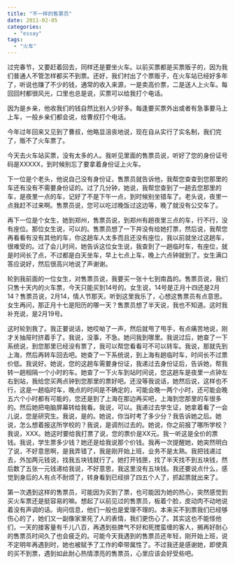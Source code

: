 ```yaml
---
title: "不一样的售票员"
date: 2011-02-05
categories: 
  - "essay"
tags: 
  - "火车"
---
```


过完春节，又要赶着回去，同样还是要坐火车。以前买票都是买票贩子的，因为我们普通人不管怎样都买不到票。还好，我们村出了个票贩子，在火车站已经好多年了，听说也赚了不少的钱，通常的收入来源，一是卖高价票，二是送人上火车。每回回村都很风光，口里也总是说，买票可以给我打个电话。

因为是乡亲，他收我们的钱自然比别人少好多。每逢要买票外出或者有急事要马上上车，一般乡亲们都会说，给曹叔打个电话。

今年过年回来又见到了曹叔，他略显沮丧地说，现在自从实行了实名制，我们完了，贩不了火车票了。

今天去火车站买票，没有太多的人。我听见里面的售票员说，听好了您的身份证号码是XXXXX，到时候别忘了要拿着身份证上火车。

下一位是个老头，他说自己没有身份证，售票员就告诉他，我帮您查查到您那里的车还有没有不需要身份证的。过了几分钟，她说，我帮您查到了一趟去您那里的车，是夜里一点的车，记好了不是下午一点，到时候别坐错车了。老头说，夜里一点我赶不过来啊。售票员说，您可以吃过晚饭过这边等，晚了就没有公交车了。

再下一位是个女生，她到郑州，售票员说，到郑州有趟夜里三点的车，行不行，没有座位。那位女生说，可以的。售票员想了一下并没有给她打票，然后说，我帮您再看看有没有其他的车，你这趟车人太多而且还没有座位，我以前就坐过这趟车，很难受的。过了会儿时间，她告诉这位女生说，我查到了一趟临时车，有座位，就是时间长了点，不过都是白天坐车，早上七点上车，晚上六点钟就到了。女生满口答应说好，然后很高兴地说了声谢谢。

轮到我前面的一位女生，对售票员说，我要买一张十七到南昌的。售票员说，我们只售十天内的火车票，今天只能买到14号的。女生说，14号是正月十四还是2月14？售票员说，2月14，情人节那天。听到这里我乐了，心想这售票员有点意思。女生再问，那正月十七是阳历的哪一天？售票员想了半天说，我也不知道。这时我补充说，是2月19号。

这时轮到我了。我正要说话，她哎呦了一声，然后就甩了甩手，有点痛苦地说，刚才关抽屉时挤着手了。我说，没事，不急。她问我到哪里。我说过后，她查了一下系统说，到您那里已经没有票了，我可以帮您看看可不可以转车。我说，那就先到上海，然后再转车回去吧。她查了一下系统说，到上海有趟临时车，时间长不过票价低。我说好。她说，您的这趟车需要身份证，我递过去身份证后，告诉她，帮我转一趟相隔一个小时的车。她查了一下火车到站时间说，您这趟车是夜里一点钟左右到站，我给您买两点钟到您那里的票好吧。还没等我说话，她然后说，这样也不行，这是一趟临时车，晚点的时间是不确定的，可能会晚一两个小时，还可能会晚五六个小时都有可能的，您还是到了上海在那边再买吧，上海到您那里的车很多的。然后她把电脑屏幕转给我看。我说，可以。我递过去学生证，她拿着看了一会儿说，您是研究生。我说，是的。她说，你当时考了多少分？我告诉她之后。她说，怎么想着报这所学校的？我说，是调剂过去的。她说，你之前报了哪所学校？我说，XXX。她这时要给我打票了说，您的票价是XX元。我一听这是全价的票钱。我说，学生票多少钱？她还是给我说那个价钱。我再一次提醒她，她突然明白了说，不好意思啊，是我弄错了，我是刚开始上班，业务不是太熟。我把钱递过去，外加两元钱说，找我五块钱就行了。她打开钱匣，找了半天找不到五块钱，然后数了五张一元钱递给我说，不好意思，我这里没有五块钱。我还要说点什么，感觉到身后的人有点不耐烦了，转身看到已经排了四五个人了，抓起票就出来了。

第一次遇到这样的售票员，可能因为买到了票，也可能因为她的热心，突然感觉到买火车票还是挺容易的嘛。想起了以前见过的售票员，板着个脸，皮动肉不动地说着没有声调的话。询问信息，他们一般也是爱理不理的。本来买不到票我们已经够伤心的了，她们又一副像家里死了人的表情，我们更伤心了。其实这也不能怪他们，一天的接客量有千儿八百，再遇到些脾气不好和死搅蛮缠的客人，搁再好耐心的售票员时间久了也会疲乏的。可能今天我遇到的售票员还年轻，刚开始上班，说不定明年再遇到时，她也被赋予了工作的牵带属性了。不过我还是感谢她，即使真的买不到票，遇到如此耐心热情漂亮的售票员，心里应该会好受些吧。
